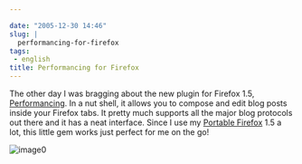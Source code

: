 ```yaml
---

date: "2005-12-30 14:46"
slug: |
  performancing-for-firefox
tags:
 - english
title: Performancing for Firefox
---
```


The other day I was bragging about the new plugin for Firefox 1.5,
[Performancing](http://performancing.com/firefox). In a nut shell, it
allows you to compose and edit blog posts inside your Firefox tabs. It
pretty much supports all the major blog protocols out there and it has a
neat interface. Since I use my [Portable
Firefox](http://portableapps.com/apps/internet/browsers/portable_firefox)
1.5 a lot, this little gem works just perfect for me on the go!

![image0](http://static.flickr.com/40/76015971_e53aeeaac8_o.jpg)
